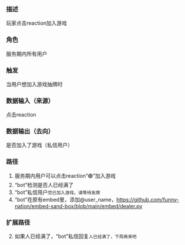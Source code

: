 ### 描述

玩家点击reaction加入游戏

### 角色

服务期内所有用户

### 触发

当用户想加入游戏抽牌时

### 数据输入（来源）

点击reaction

### 数据输出（去向）

是否加入了游戏（私信用户）

### 路径

1. 服务期内用户可以点击reaction“🟣”加入游戏
2. “bot”检测是否人已经满了
3. “bot”私信用户```您已加入游戏，请等待发牌```
4. “bot”在原有embed里，添加@user_name，https://github.com/funny-nation/embed-sand-box/blob/main/embed/dealer.py

### 扩展路径

2. 如果人已经满了，“bot”私信回复```人已经满了，下局再来吧```
